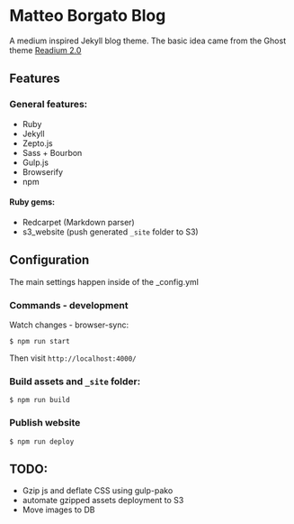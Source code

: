 Matteo Borgato Blog
========

A medium inspired Jekyll blog theme. The basic idea came from the Ghost theme 
[Readium 2.0](http://www.svenread.com/readium-ghost-theme/)


Features
-----

### General features:

  - Ruby
  - Jekyll
  - Zepto.js
  - Sass + Bourbon
  - Gulp.js
  - Browserify
  - npm

#### Ruby gems:
  - Redcarpet (Markdown parser)
  - s3_website (push generated `_site` folder to S3)


Configuration
-----

The main settings happen inside of the _config.yml 

### Commands - development

Watch changes - browser-sync:

`$ npm run start`

Then visit `http://localhost:4000/`


### Build assets and `_site` folder:

`$ npm run build`


### Publish website

`$ npm run deploy`


TODO:
-----------

- Gzip js and deflate CSS using gulp-pako
- automate gzipped assets deployment to S3
- Move images to DB

